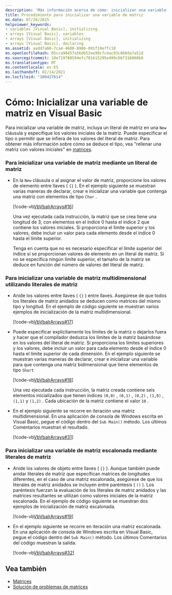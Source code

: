 ```yaml
---
description: 'Más información acerca de cómo: inicializar una variable de matriz en Visual Basic'
title: Procedimiento para inicializar una variable de matriz
ms.date: 07/20/2015
helpviewer_keywords:
- variables [Visual Basic], initializing
- arrays [Visual Basic], variables
- arrays [Visual Basic], initializing
- arrays [Visual Basic], declaring
ms.assetid: aadd7a60-7ca4-4608-b986-091f19e7fc10
ms.openlocfilehash: 05cca98457a56db52ee99cfc4ac93c860da7a51d
ms.sourcegitcommit: 10e719780594efc781b15295e499c66f316068b8
ms.translationtype: MT
ms.contentlocale: es-ES
ms.lasthandoff: 02/14/2021
ms.locfileid: "100427614"
---
```

# <a name="how-to-initialize-an-array-variable-in-visual-basic"></a>Cómo: Inicializar una variable de matriz en Visual Basic

Para inicializar una variable de matriz, incluya un literal de matriz en una `New` cláusula y especifique los valores iniciales de la matriz. Puede especificar el tipo o permitir que se infiera de los valores del literal de matriz. Para obtener más información sobre cómo se deduce el tipo, vea "rellenar una matriz con valores iniciales" en [matrices](index.md).  
  
### <a name="to-initialize-an-array-variable-by-using-an-array-literal"></a>Para inicializar una variable de matriz mediante un literal de matriz  
  
- En la `New` cláusula o al asignar el valor de matriz, proporcione los valores de elemento entre llaves ( `{}` ). En el ejemplo siguiente se muestran varias maneras de declarar, crear e inicializar una variable que contenga una matriz con elementos de tipo `Char` .  
  
     [!code-vb[VbVbalrArrays#16](~/samples/snippets/visualbasic/VS_Snippets_VBCSharp/VbVbalrArrays/VB/Class1.vb#16)]  
  
     Una vez ejecutada cada instrucción, la matriz que se crea tiene una longitud de 3, con elementos en el índice 0 hasta el índice 2 que contiene los valores iniciales. Si proporciona el límite superior y los valores, debe incluir un valor para cada elemento desde el índice 0 hasta el límite superior.  
  
     Tenga en cuenta que no es necesario especificar el límite superior del índice si se proporcionan valores de elemento en un literal de matriz. Si no se especifica ningún límite superior, el tamaño de la matriz se deduce en función del número de valores del literal de matriz.  
  
### <a name="to-initialize-a-multidimensional-array-variable-by-using-array-literals"></a>Para inicializar una variable de matriz multidimensional utilizando literales de matriz  
  
- Anide los valores entre llaves ( `{}` ) entre llaves. Asegúrese de que todos los literales de matriz anidados se deducen como matrices del mismo tipo y longitud. En el ejemplo de código siguiente se muestran varios ejemplos de inicialización de la matriz multidimensional.  
  
     [!code-vb[VbVbalrArrays#17](~/samples/snippets/visualbasic/VS_Snippets_VBCSharp/VbVbalrArrays/VB/Class1.vb#17)]  
  
- Puede especificar explícitamente los límites de la matriz o dejarlos fuera y hacer que el compilador deduzca los límites de la matriz basándose en los valores del literal de matriz. Si proporciona los límites superiores y los valores, debe incluir un valor para cada elemento desde el índice 0 hasta el límite superior de cada dimensión. En el ejemplo siguiente se muestran varias maneras de declarar, crear e inicializar una variable para que contenga una matriz bidimensional que tiene elementos de tipo `Short`  
  
     [!code-vb[VbVbalrArrays#18](~/samples/snippets/visualbasic/VS_Snippets_VBCSharp/VbVbalrArrays/VB/Class1.vb#18)]  
  
     Una vez ejecutada cada instrucción, la matriz creada contiene seis elementos inicializados que tienen índices `(0,0)` , `(0,1)` , `(0,2)` , `(1,0)` , `(1,1)` y `(1,2)` . Cada ubicación de la matriz contiene el valor `10` .  
  
- En el ejemplo siguiente se recorre en iteración una matriz multidimensional. En una aplicación de consola de Windows escrita en Visual Basic, pegue el código dentro del `Sub Main()` método. Los últimos Comentarios muestran el resultado.  
  
     [!code-vb[VbVbalrArrays#31](~/samples/snippets/visualbasic/VS_Snippets_VBCSharp/VbVbalrArrays/VB/Class1.vb#31)]  
  
### <a name="to-initialize-a-jagged-array-variable-by-using-array-literals"></a>Para inicializar una variable de matriz escalonada mediante literales de matriz  
  
- Anide los valores de objeto entre llaves ( `{}` ). Aunque también puede anidar literales de matriz que especifican matrices de longitudes diferentes, en el caso de una matriz escalonada, asegúrese de que los literales de matriz anidados se incluyen entre paréntesis ( `()` ). Los paréntesis fuerzan la evaluación de los literales de matriz anidados y las matrices resultantes se utilizan como valores iniciales de la matriz escalonada. En el ejemplo de código siguiente se muestran dos ejemplos de inicialización de matriz escalonada.  
  
     [!code-vb[VbVbalrArrays#19](~/samples/snippets/visualbasic/VS_Snippets_VBCSharp/VbVbalrArrays/VB/Class1.vb#19)]  
  
- En el ejemplo siguiente se recorre en iteración una matriz escalonada. En una aplicación de consola de Windows escrita en Visual Basic, pegue el código dentro del `Sub Main()` método.  Los últimos Comentarios del código muestran la salida.  
  
     [!code-vb[VbVbalrArrays#32](~/samples/snippets/visualbasic/VS_Snippets_VBCSharp/VbVbalrArrays/VB/Class1.vb#32)]  
  
## <a name="see-also"></a>Vea también

- [Matrices](index.md)
- [Solución de problemas de matrices](troubleshooting-arrays.md)
